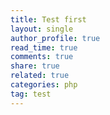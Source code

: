 ```yaml
---
title: Test first
layout: single
author_profile: true
read_time: true
comments: true
share: true
related: true
categories: php
tag: test
---
```


